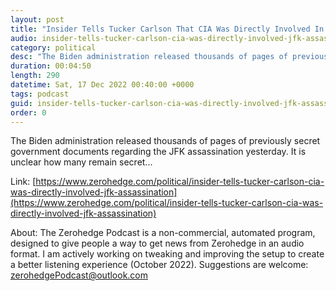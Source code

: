 ```yaml
---
layout: post
title: "Insider Tells Tucker Carlson That CIA Was Directly Involved In JFK Assassination"
audio: insider-tells-tucker-carlson-cia-was-directly-involved-jfk-assassination-0
category: political
desc: "The Biden administration released thousands of pages of previously secret government documents regarding the JFK assassination yesterday.  It is unclear how many remain secret..."
duration: 00:04:50
length: 290
datetime: Sat, 17 Dec 2022 00:40:00 +0000
tags: podcast
guid: insider-tells-tucker-carlson-cia-was-directly-involved-jfk-assassination-0
order: 0
---
```

The Biden administration released thousands of pages of previously secret government documents regarding the JFK assassination yesterday.  It is unclear how many remain secret...

Link: [https://www.zerohedge.com/political/insider-tells-tucker-carlson-cia-was-directly-involved-jfk-assassination](https://www.zerohedge.com/political/insider-tells-tucker-carlson-cia-was-directly-involved-jfk-assassination)

About: The Zerohedge Podcast is a non-commercial, automated program, designed to give people a way to get news from Zerohedge in an audio format.  I am actively working on tweaking and improving the setup to create a better listening experience (October 2022).  Suggestions are welcome: [zerohedgePodcast@outlook.com](mailto:zerohedgePodcast@outlook.com)